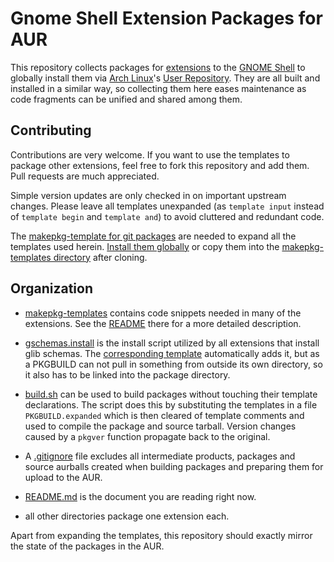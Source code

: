 # Gnome Shell Extension Packages for AUR

This repository collects packages for [extensions](https://extensions.gnome.org/) to the [GNOME Shell](https://wiki.gnome.org/Projects/GnomeShell) to globally install them via [Arch Linux](http://archlinux.org/)'s [User Repository](https://aur.archlinux.org/). They are all built and installed in a similar way, so collecting them here eases maintenance as code fragments can be unified and shared among them.


## Contributing

Contributions are very welcome. If you want to use the templates to package other extensions, feel free to fork this repository and add them. Pull requests are much appreciated.

Simple version updates are only checked in on important upstream changes. Please leave all templates unexpanded (as `template input` instead of `template begin` and `template and`) to avoid cluttered and redundant code.

The [makepkg-template for git packages](https://github.com/dffischer/git-makepkg-template) are needed to expand all the templates used herein. [Install them globally](https://aur.archlinux.org/packages/git-makepkg-template-git/) or copy them into the [makepkg-templates directory](makepkg-templates) after cloning.


## Organization

- [makepkg-templates](makepkg-templates) contains code snippets needed in many of the extensions. See the [README](makepkg-templates) there for a more detailed description.

- [gschemas.install](gschemas.install) is the install script utilized by all extensions that install glib schemas. The [corresponding template](makepkg-templates/install-schemas.template) automatically adds it, but as a PKGBUILD can not pull in something from outside its own directory, so it also has to be linked into the package directory.

- [build.sh](build.sh) can be used to build packages without touching their template declarations. The script does this by substituting the templates in a file `PKGBUILD.expanded` which is then cleared of template comments and used to compile the package and source tarball. Version changes caused by a `pkgver` function propagate back to the original.

- A [.gitignore](.gitignore) file excludes all intermediate products, packages and source aurballs created when building packages and preparing them for upload to the AUR.

- [README.md](README.md) is the document you are reading right now.

- all other directories package one extension each.

Apart from expanding the templates, this repository should exactly mirror the state of the packages in the AUR.
